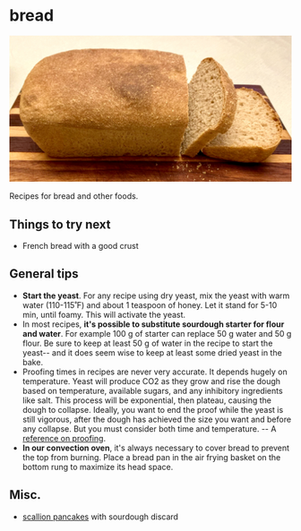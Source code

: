 # bread

![](images/sunnmorsbrod.jpg)

Recipes for bread and other foods.




## Things to try next

- French bread with a good crust




## General tips

- **Start the yeast**. For any recipe using dry yeast, mix the yeast with warm water (110-115˚F) and about 1 teaspoon of honey. Let it stand for 5-10 min, until foamy. This will activate the yeast.
- In most recipes, **it's possible to substitute sourdough starter for flour and water**. For example 100 g of starter can replace 50 g water and 50 g flour. Be sure to keep at least 50 g of water in the recipe to start the yeast-- and it does seem wise to keep at least some dried yeast in the bake.
- Proofing times in recipes are never very accurate. It depends hugely on temperature. Yeast will produce CO2 as they grow and rise the dough based on temperature, available sugars, and any inhibitory ingredients like salt. This process will be exponential, then plateau, causing the dough to collapse. Ideally, you want to end the proof while the yeast is still vigorous, after the dough has achieved the size you want and before any collapse. But you must consider both time and temperature. -- A [reference on proofing](https://challengerbreadware.com/bread-techniques/identifying-proofing-levels-in-baked-bread/). 
- **In our convection oven**, it's always necessary to cover bread to prevent the top from burning. Place a bread pan in the air frying basket on the bottom rung to maximize its head space. 



## Misc.

- [scallion pancakes](https://www.kingarthurbaking.com/recipes/quick-sourdough-herb-and-scallion-pancakes-recipe) with sourdough discard
